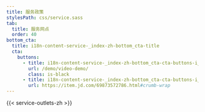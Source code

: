 ```yaml
---
title: 服务政策
stylesPath: css/service.sass
tab:
  title: 服务网点
  order: 40
bottom_cta:
  title: i18n-content-service-_index-zh-bottom_cta-title
  cta:
    buttons:
      - title: i18n-content-service-_index-zh-bottom_cta-cta-buttons-i_0-title
        url: /demo/video-demo/
        class: is-black
      - title: i18n-content-service-_index-zh-bottom_cta-cta-buttons-i_1-title
        url: https://item.jd.com/69873572786.html#crumb-wrap
---
```


{{< service-outlets-zh >}}
